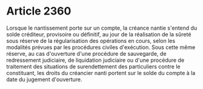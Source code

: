 # Article 2360

Lorsque le nantissement porte sur un compte, la créance nantie s'entend du solde créditeur, provisoire ou définitif, au jour de la réalisation de la sûreté sous réserve de la régularisation des opérations en cours, selon les modalités prévues par les procédures civiles d'exécution.   Sous cette même réserve, au cas d'ouverture d'une procédure de sauvegarde, de redressement judiciaire, de liquidation judiciaire ou d'une procédure de traitement des situations de surendettement des particuliers contre le constituant, les droits du créancier nanti portent sur le solde du compte à la date du jugement d'ouverture.